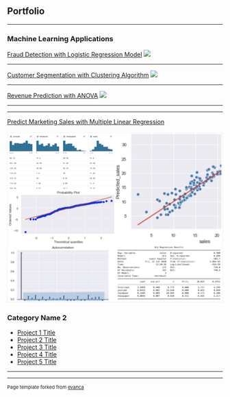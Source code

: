 ## Portfolio

---

### Machine Learning Applications

[Fraud Detection with Logistic Regression Model](https://github.com/AurelieGIRAUD/Data_Science_Projects/tree/main/Logistic_Regression)
<img src="images/dummy_thumbnail.jpg?raw=true"/>

---
[Customer Segmentation with Clustering Algorithm](https://github.com/AurelieGIRAUD/Data_Science_Projects/tree/main/Clustering)
<img src="images/dummy_thumbnail.jpg?raw=true"/>

---
[Revenue Prediction with ANOVA](https://github.com/AurelieGIRAUD/Data_Science_Projects/tree/main/ANOVA)
<img src="images/dummy_thumbnail.jpg?raw=true"/>

---
---
[Predict Marketing Sales with Multiple Linear Regression](https://github.com/AurelieGIRAUD/Data_Science_Projects/blob/main/Linear_Regression/Application_Linear_Model.ipynb)
 <br> <br>
<img src="images/Linear.jpg"/>

### Category Name 2

- [Project 1 Title](http://example.com/)
- [Project 2 Title](http://example.com/)
- [Project 3 Title](http://example.com/)
- [Project 4 Title](http://example.com/)
- [Project 5 Title](http://example.com/)

---




---
<p style="font-size:11px">Page template forked from <a href="https://github.com/evanca/quick-portfolio">evanca</a></p>
<!-- Remove above link if you don't want to attibute -->
